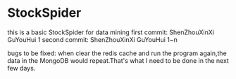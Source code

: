 # StockSpider
this is a basic StockSpider for data mining
first commit: ShenZhouXinXi GuYouHui 1
second commit: ShenZhouXinXi GuYouHui 1~n

bugs to be fixed: when clear the redis cache and run the program again,the data in the MongoDB would repeat.That's what I need to be done in the next few days.
